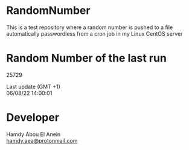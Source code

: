 # RandomNumber    
This is a test repository where a random number is pushed to a file automatically passwordless from a cron job in my Linux CentOS server    
# Random Number of the last run   
25729
      
Last update (GMT +1)    
06/08/22 14:00:01
# Developer    
Hamdy Abou El Anein   
hamdy.aea@protonmail.com
